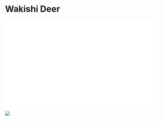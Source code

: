# Wakishi Deer

![](https://raw.githubusercontent.com/WakishiDeer/github-stats/master/generated/overview.svg#gh-dark-mode-only)
<a href="https://wakatime.com"><img src="https://wakatime.com/share/@WakishiDeer/f2fef8ad-4216-4c64-a7f9-9974376f19bd.png" /></a>
